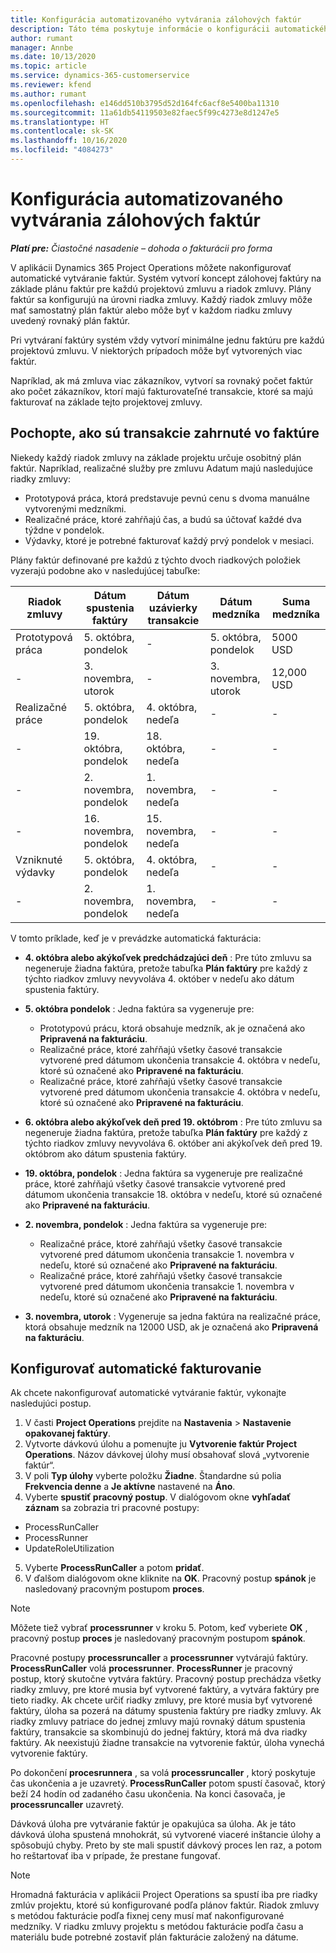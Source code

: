 ```yaml
---
title: Konfigurácia automatizovaného vytvárania zálohových faktúr
description: Táto téma poskytuje informácie o konfigurácii automatického vytvárania zálohových faktúr.
author: rumant
manager: Annbe
ms.date: 10/13/2020
ms.topic: article
ms.service: dynamics-365-customerservice
ms.reviewer: kfend
ms.author: rumant
ms.openlocfilehash: e146dd510b3795d52d164fc6acf8e5400ba11310
ms.sourcegitcommit: 11a61db54119503e82faec5f99c4273e8d1247e5
ms.translationtype: HT
ms.contentlocale: sk-SK
ms.lasthandoff: 10/16/2020
ms.locfileid: "4084273"
---
```

# <a name="configure-automated-proforma-invoice-creation"></a>Konfigurácia automatizovaného vytvárania zálohových faktúr

_**Platí pre:** Čiastočné nasadenie – dohoda o fakturácii pro forma_

V aplikácii Dynamics 365 Project Operations môžete nakonfigurovať automatické vytváranie faktúr. Systém vytvorí koncept zálohovej faktúry na základe plánu faktúr pre každú projektovú zmluvu a riadok zmluvy. Plány faktúr sa konfigurujú na úrovni riadka zmluvy. Každý riadok zmluvy môže mať samostatný plán faktúr alebo môže byť v každom riadku zmluvy uvedený rovnaký plán faktúr.

Pri vytváraní faktúry systém vždy vytvorí minimálne jednu faktúru pre každú projektovú zmluvu. V niektorých prípadoch môže byť vytvorených viac faktúr.

Napríklad, ak má zmluva viac zákazníkov, vytvorí sa rovnaký počet faktúr ako počet zákazníkov, ktorí majú fakturovateľné transakcie, ktoré sa majú fakturovať na základe tejto projektovej zmluvy.

## <a name="understand-how-transactions-are-included-on-an-invoice"></a>Pochopte, ako sú transakcie zahrnuté vo faktúre 

Niekedy každý riadok zmluvy na základe projektu určuje osobitný plán faktúr. Napríklad, realizačné služby pre zmluvu Adatum majú nasledujúce riadky zmluvy:

- Prototypová práca, ktorá predstavuje pevnú cenu s dvoma manuálne vytvorenými medzníkmi.
- Realizačné práce, ktoré zahŕňajú čas, a budú sa účtovať každé dva týždne v pondelok.
- Výdavky, ktoré je potrebné fakturovať každý prvý pondelok v mesiaci.

Plány faktúr definované pre každú z týchto dvoch riadkových položiek vyzerajú podobne ako v nasledujúcej tabuľke:

| Riadok zmluvy | Dátum spustenia faktúry | Dátum uzávierky transakcie | Dátum medzníka | Suma medzníka |
| --- | --- | --- | --- | --- |
| Prototypová práca | 5. októbra, pondelok | - | 5. októbra, pondelok | 5000 USD |
| - | 3. novembra, utorok | - | 3. novembra, utorok | 12,000 USD |
| Realizačné práce | 5. októbra, pondelok | 4. októbra, nedeľa | - | - |
| - | 19. októbra, pondelok | 18. októbra, nedeľa | - | - |
| - | 2. novembra, pondelok | 1. novembra, nedeľa | - | - |
| - | 16. novembra, pondelok | 15. novembra, nedeľa | - | - |
| Vzniknuté výdavky | 5. októbra, pondelok | 4. októbra, nedeľa | - | - |
| - | 2. novembra, pondelok | 1. novembra, nedeľa | - | - |

V tomto príklade, keď je v prevádzke automatická fakturácia:

- **4. októbra alebo akýkoľvek predchádzajúci deň** : Pre túto zmluvu sa negeneruje žiadna faktúra, pretože tabuľka **Plán faktúry** pre každý z týchto riadkov zmluvy nevyvoláva 4. október v nedeľu ako dátum spustenia faktúry.
- **5. októbra pondelok** : Jedna faktúra sa vygeneruje pre:

    - Prototypovú prácu, ktorá obsahuje medzník, ak je označená ako **Pripravená na fakturáciu**.
    - Realizačné práce, ktoré zahŕňajú všetky časové transakcie vytvorené pred dátumom ukončenia transakcie 4. októbra v nedeľu, ktoré sú označené ako **Pripravené na fakturáciu**.
    - Realizačné práce, ktoré zahŕňajú všetky časové transakcie vytvorené pred dátumom ukončenia transakcie 4. októbra v nedeľu, ktoré sú označené ako **Pripravené na fakturáciu**.
  
- **6. októbra alebo akýkoľvek deň pred 19. októbrom** : Pre túto zmluvu sa negeneruje žiadna faktúra, pretože tabuľka **Plán faktúry** pre každý z týchto riadkov zmluvy nevyvoláva 6. október ani akýkoľvek deň pred 19. októbrom ako dátum spustenia faktúry.
- **19. októbra, pondelok** : Jedna faktúra sa vygeneruje pre realizačné práce, ktoré zahŕňajú všetky časové transakcie vytvorené pred dátumom ukončenia transakcie 18. októbra v nedeľu, ktoré sú označené ako **Pripravené na fakturáciu**.
- **2. novembra, pondelok** : Jedna faktúra sa vygeneruje pre:

    - Realizačné práce, ktoré zahŕňajú všetky časové transakcie vytvorené pred dátumom ukončenia transakcie 1. novembra v nedeľu, ktoré sú označené ako **Pripravené na fakturáciu**.
    - Realizačné práce, ktoré zahŕňajú všetky časové transakcie vytvorené pred dátumom ukončenia transakcie 1. novembra v nedeľu, ktoré sú označené ako **Pripravené na fakturáciu**.

- **3. novembra, utorok** : Vygeneruje sa jedna faktúra na realizačné práce, ktorá obsahuje medzník na 12000 USD, ak je označená ako **Pripravená na fakturáciu**.

## <a name="configure-automatic-invoicing"></a>Konfigurovať automatické fakturovanie

Ak chcete nakonfigurovať automatické vytváranie faktúr, vykonajte nasledujúci postup.

1. V časti **Project Operations** prejdite na **Nastavenia** > **Nastavenie opakovanej faktúry**.
2. Vytvorte dávkovú úlohu a pomenujte ju **Vytvorenie faktúr Project Operations**. Názov dávkovej úlohy musí obsahovať slová „vytvorenie faktúr“.
3. V poli **Typ úlohy** vyberte položku **Žiadne**. Štandardne sú polia **Frekvencia denne** a **Je aktívne** nastavené na **Áno**.
4. Vyberte **spustiť pracovný postup**. V dialógovom okne **vyhľadať záznam** sa zobrazia tri pracovné postupy:

- ProcessRunCaller
- ProcessRunner
- UpdateRoleUtilization

5. Vyberte **ProcessRunCaller** a potom **pridať**.
6. V ďalšom dialógovom okne kliknite na **OK**. Pracovný postup **spánok** je nasledovaný pracovným postupom **proces**. 

> [!NOTE]
> Môžete tiež vybrať **processrunner** v kroku 5. Potom, keď vyberiete **OK** , pracovný postup **proces** je nasledovaný pracovným postupom **spánok**.

Pracovné postupy **processruncaller** a **processrunner** vytvárajú faktúry. **ProcessRunCaller** volá **processrunner**. **ProcessRunner** je pracovný postup, ktorý skutočne vytvára faktúry. Pracovný postup prechádza všetky riadky zmluvy, pre ktoré musia byť vytvorené faktúry, a vytvára faktúry pre tieto riadky. Ak chcete určiť riadky zmluvy, pre ktoré musia byť vytvorené faktúry, úloha sa pozerá na dátumy spustenia faktúry pre riadky zmluvy. Ak riadky zmluvy patriace do jednej zmluvy majú rovnaký dátum spustenia faktúry, transakcie sa skombinujú do jednej faktúry, ktorá má dva riadky faktúry. Ak neexistujú žiadne transakcie na vytvorenie faktúr, úloha vynechá vytvorenie faktúry.

Po dokončení **procesrunnera** , sa volá **processruncaller** , ktorý poskytuje čas ukončenia a je uzavretý. **ProcessRunCaller** potom spustí časovač, ktorý beží 24 hodín od zadaného času ukončenia. Na konci časovača, je **processruncaller** uzavretý.

Dávková úloha pre vytváranie faktúr je opakujúca sa úloha. Ak je táto dávková úloha spustená mnohokrát, sú vytvorené viaceré inštancie úlohy a spôsobujú chyby. Preto by ste mali spustiť dávkový proces len raz, a potom ho reštartovať iba v prípade, že prestane fungovať.

> [!NOTE]
> Hromadná fakturácia v aplikácii Project Operations sa spustí iba pre riadky zmlúv projektu, ktoré sú konfigurované podľa plánov faktúr. Riadok zmluvy s metódou fakturácie podľa fixnej ceny musí mať nakonfigurované medzníky. V riadku zmluvy projektu s metódou fakturácie podľa času a materiálu bude potrebné zostaviť plán fakturácie založený na dátume.
